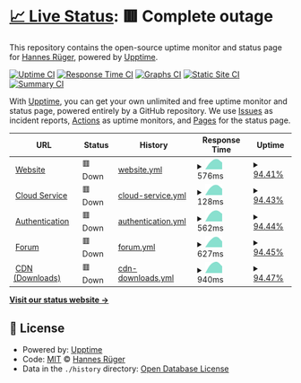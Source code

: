 # [📈 Live Status](https://hrueger.github.io/status): <!--live status--> **🟥 Complete outage**

This repository contains the open-source uptime monitor and status page for [Hannes Rüger](hannesrueger.de), powered by [Upptime](https://github.com/upptime/upptime).

[![Uptime CI](https://github.com/hrueger/status/workflows/Uptime%20CI/badge.svg)](https://github.com/hrueger/status/actions?query=workflow%3A%22Uptime+CI%22)
[![Response Time CI](https://github.com/hrueger/status/workflows/Response%20Time%20CI/badge.svg)](https://github.com/hrueger/status/actions?query=workflow%3A%22Response+Time+CI%22)
[![Graphs CI](https://github.com/hrueger/status/workflows/Graphs%20CI/badge.svg)](https://github.com/hrueger/status/actions?query=workflow%3A%22Graphs+CI%22)
[![Static Site CI](https://github.com/hrueger/status/workflows/Static%20Site%20CI/badge.svg)](https://github.com/hrueger/status/actions?query=workflow%3A%22Static+Site+CI%22)
[![Summary CI](https://github.com/hrueger/status/workflows/Summary%20CI/badge.svg)](https://github.com/hrueger/status/actions?query=workflow%3A%22Summary+CI%22)

With [Upptime](https://upptime.js.org), you can get your own unlimited and free uptime monitor and status page, powered entirely by a GitHub repository. We use [Issues](https://github.com/hrueger/status/issues) as incident reports, [Actions](https://github.com/hrueger/status/actions) as uptime monitors, and [Pages](https://hrueger.github.io/status) for the status page.

<!--start: status pages-->
<!-- This summary is generated by Upptime (https://github.com/upptime/upptime) -->
<!-- Do not edit this manually, your changes will be overwritten -->
<!-- prettier-ignore -->
| URL | Status | History | Response Time | Uptime |
| --- | ------ | ------- | ------------- | ------ |
| <img alt="" src="https://favicons.githubusercontent.com/my.makepro-x.com" height="13"> [Website](https://my.makepro-x.com) | 🟥 Down | [website.yml](https://github.com/hrueger/status/commits/HEAD/history/website.yml) | <details><summary><img alt="Response time graph" src="./graphs/website/response-time-week.png" height="20"> 576ms</summary><br><a href="https://hrueger.github.io/status/history/website"><img alt="Response time 576" src="https://img.shields.io/endpoint?url=https%3A%2F%2Fraw.githubusercontent.com%2Fhrueger%2Fstatus%2FHEAD%2Fapi%2Fwebsite%2Fresponse-time.json"></a><br><a href="https://hrueger.github.io/status/history/website"><img alt="24-hour response time 0" src="https://img.shields.io/endpoint?url=https%3A%2F%2Fraw.githubusercontent.com%2Fhrueger%2Fstatus%2FHEAD%2Fapi%2Fwebsite%2Fresponse-time-day.json"></a><br><a href="https://hrueger.github.io/status/history/website"><img alt="7-day response time 576" src="https://img.shields.io/endpoint?url=https%3A%2F%2Fraw.githubusercontent.com%2Fhrueger%2Fstatus%2FHEAD%2Fapi%2Fwebsite%2Fresponse-time-week.json"></a><br><a href="https://hrueger.github.io/status/history/website"><img alt="30-day response time 576" src="https://img.shields.io/endpoint?url=https%3A%2F%2Fraw.githubusercontent.com%2Fhrueger%2Fstatus%2FHEAD%2Fapi%2Fwebsite%2Fresponse-time-month.json"></a><br><a href="https://hrueger.github.io/status/history/website"><img alt="1-year response time 576" src="https://img.shields.io/endpoint?url=https%3A%2F%2Fraw.githubusercontent.com%2Fhrueger%2Fstatus%2FHEAD%2Fapi%2Fwebsite%2Fresponse-time-year.json"></a></details> | <details><summary><a href="https://hrueger.github.io/status/history/website">94.41%</a></summary><a href="https://hrueger.github.io/status/history/website"><img alt="All-time uptime 94.41%" src="https://img.shields.io/endpoint?url=https%3A%2F%2Fraw.githubusercontent.com%2Fhrueger%2Fstatus%2FHEAD%2Fapi%2Fwebsite%2Fuptime.json"></a><br><a href="https://hrueger.github.io/status/history/website"><img alt="24-hour uptime 84.32%" src="https://img.shields.io/endpoint?url=https%3A%2F%2Fraw.githubusercontent.com%2Fhrueger%2Fstatus%2FHEAD%2Fapi%2Fwebsite%2Fuptime-day.json"></a><br><a href="https://hrueger.github.io/status/history/website"><img alt="7-day uptime 94.41%" src="https://img.shields.io/endpoint?url=https%3A%2F%2Fraw.githubusercontent.com%2Fhrueger%2Fstatus%2FHEAD%2Fapi%2Fwebsite%2Fuptime-week.json"></a><br><a href="https://hrueger.github.io/status/history/website"><img alt="30-day uptime 94.41%" src="https://img.shields.io/endpoint?url=https%3A%2F%2Fraw.githubusercontent.com%2Fhrueger%2Fstatus%2FHEAD%2Fapi%2Fwebsite%2Fuptime-month.json"></a><br><a href="https://hrueger.github.io/status/history/website"><img alt="1-year uptime 94.41%" src="https://img.shields.io/endpoint?url=https%3A%2F%2Fraw.githubusercontent.com%2Fhrueger%2Fstatus%2FHEAD%2Fapi%2Fwebsite%2Fuptime-year.json"></a></details>
| <img alt="" src="https://favicons.githubusercontent.com/my.makepro-x.com" height="13"> [Cloud Service](https://my.makepro-x.com) | 🟥 Down | [cloud-service.yml](https://github.com/hrueger/status/commits/HEAD/history/cloud-service.yml) | <details><summary><img alt="Response time graph" src="./graphs/cloud-service/response-time-week.png" height="20"> 128ms</summary><br><a href="https://hrueger.github.io/status/history/cloud-service"><img alt="Response time 128" src="https://img.shields.io/endpoint?url=https%3A%2F%2Fraw.githubusercontent.com%2Fhrueger%2Fstatus%2FHEAD%2Fapi%2Fcloud-service%2Fresponse-time.json"></a><br><a href="https://hrueger.github.io/status/history/cloud-service"><img alt="24-hour response time 0" src="https://img.shields.io/endpoint?url=https%3A%2F%2Fraw.githubusercontent.com%2Fhrueger%2Fstatus%2FHEAD%2Fapi%2Fcloud-service%2Fresponse-time-day.json"></a><br><a href="https://hrueger.github.io/status/history/cloud-service"><img alt="7-day response time 128" src="https://img.shields.io/endpoint?url=https%3A%2F%2Fraw.githubusercontent.com%2Fhrueger%2Fstatus%2FHEAD%2Fapi%2Fcloud-service%2Fresponse-time-week.json"></a><br><a href="https://hrueger.github.io/status/history/cloud-service"><img alt="30-day response time 128" src="https://img.shields.io/endpoint?url=https%3A%2F%2Fraw.githubusercontent.com%2Fhrueger%2Fstatus%2FHEAD%2Fapi%2Fcloud-service%2Fresponse-time-month.json"></a><br><a href="https://hrueger.github.io/status/history/cloud-service"><img alt="1-year response time 128" src="https://img.shields.io/endpoint?url=https%3A%2F%2Fraw.githubusercontent.com%2Fhrueger%2Fstatus%2FHEAD%2Fapi%2Fcloud-service%2Fresponse-time-year.json"></a></details> | <details><summary><a href="https://hrueger.github.io/status/history/cloud-service">94.43%</a></summary><a href="https://hrueger.github.io/status/history/cloud-service"><img alt="All-time uptime 94.43%" src="https://img.shields.io/endpoint?url=https%3A%2F%2Fraw.githubusercontent.com%2Fhrueger%2Fstatus%2FHEAD%2Fapi%2Fcloud-service%2Fuptime.json"></a><br><a href="https://hrueger.github.io/status/history/cloud-service"><img alt="24-hour uptime 84.35%" src="https://img.shields.io/endpoint?url=https%3A%2F%2Fraw.githubusercontent.com%2Fhrueger%2Fstatus%2FHEAD%2Fapi%2Fcloud-service%2Fuptime-day.json"></a><br><a href="https://hrueger.github.io/status/history/cloud-service"><img alt="7-day uptime 94.43%" src="https://img.shields.io/endpoint?url=https%3A%2F%2Fraw.githubusercontent.com%2Fhrueger%2Fstatus%2FHEAD%2Fapi%2Fcloud-service%2Fuptime-week.json"></a><br><a href="https://hrueger.github.io/status/history/cloud-service"><img alt="30-day uptime 94.43%" src="https://img.shields.io/endpoint?url=https%3A%2F%2Fraw.githubusercontent.com%2Fhrueger%2Fstatus%2FHEAD%2Fapi%2Fcloud-service%2Fuptime-month.json"></a><br><a href="https://hrueger.github.io/status/history/cloud-service"><img alt="1-year uptime 94.43%" src="https://img.shields.io/endpoint?url=https%3A%2F%2Fraw.githubusercontent.com%2Fhrueger%2Fstatus%2FHEAD%2Fapi%2Fcloud-service%2Fuptime-year.json"></a></details>
| <img alt="" src="https://favicons.githubusercontent.com/login.makepro-x.com" height="13"> [Authentication](https://login.makepro-x.com) | 🟥 Down | [authentication.yml](https://github.com/hrueger/status/commits/HEAD/history/authentication.yml) | <details><summary><img alt="Response time graph" src="./graphs/authentication/response-time-week.png" height="20"> 562ms</summary><br><a href="https://hrueger.github.io/status/history/authentication"><img alt="Response time 562" src="https://img.shields.io/endpoint?url=https%3A%2F%2Fraw.githubusercontent.com%2Fhrueger%2Fstatus%2FHEAD%2Fapi%2Fauthentication%2Fresponse-time.json"></a><br><a href="https://hrueger.github.io/status/history/authentication"><img alt="24-hour response time 0" src="https://img.shields.io/endpoint?url=https%3A%2F%2Fraw.githubusercontent.com%2Fhrueger%2Fstatus%2FHEAD%2Fapi%2Fauthentication%2Fresponse-time-day.json"></a><br><a href="https://hrueger.github.io/status/history/authentication"><img alt="7-day response time 562" src="https://img.shields.io/endpoint?url=https%3A%2F%2Fraw.githubusercontent.com%2Fhrueger%2Fstatus%2FHEAD%2Fapi%2Fauthentication%2Fresponse-time-week.json"></a><br><a href="https://hrueger.github.io/status/history/authentication"><img alt="30-day response time 562" src="https://img.shields.io/endpoint?url=https%3A%2F%2Fraw.githubusercontent.com%2Fhrueger%2Fstatus%2FHEAD%2Fapi%2Fauthentication%2Fresponse-time-month.json"></a><br><a href="https://hrueger.github.io/status/history/authentication"><img alt="1-year response time 562" src="https://img.shields.io/endpoint?url=https%3A%2F%2Fraw.githubusercontent.com%2Fhrueger%2Fstatus%2FHEAD%2Fapi%2Fauthentication%2Fresponse-time-year.json"></a></details> | <details><summary><a href="https://hrueger.github.io/status/history/authentication">94.44%</a></summary><a href="https://hrueger.github.io/status/history/authentication"><img alt="All-time uptime 94.44%" src="https://img.shields.io/endpoint?url=https%3A%2F%2Fraw.githubusercontent.com%2Fhrueger%2Fstatus%2FHEAD%2Fapi%2Fauthentication%2Fuptime.json"></a><br><a href="https://hrueger.github.io/status/history/authentication"><img alt="24-hour uptime 84.39%" src="https://img.shields.io/endpoint?url=https%3A%2F%2Fraw.githubusercontent.com%2Fhrueger%2Fstatus%2FHEAD%2Fapi%2Fauthentication%2Fuptime-day.json"></a><br><a href="https://hrueger.github.io/status/history/authentication"><img alt="7-day uptime 94.44%" src="https://img.shields.io/endpoint?url=https%3A%2F%2Fraw.githubusercontent.com%2Fhrueger%2Fstatus%2FHEAD%2Fapi%2Fauthentication%2Fuptime-week.json"></a><br><a href="https://hrueger.github.io/status/history/authentication"><img alt="30-day uptime 94.44%" src="https://img.shields.io/endpoint?url=https%3A%2F%2Fraw.githubusercontent.com%2Fhrueger%2Fstatus%2FHEAD%2Fapi%2Fauthentication%2Fuptime-month.json"></a><br><a href="https://hrueger.github.io/status/history/authentication"><img alt="1-year uptime 94.44%" src="https://img.shields.io/endpoint?url=https%3A%2F%2Fraw.githubusercontent.com%2Fhrueger%2Fstatus%2FHEAD%2Fapi%2Fauthentication%2Fuptime-year.json"></a></details>
| <img alt="" src="https://favicons.githubusercontent.com/forum.makepro-x.com" height="13"> [Forum](https://forum.makepro-x.com) | 🟥 Down | [forum.yml](https://github.com/hrueger/status/commits/HEAD/history/forum.yml) | <details><summary><img alt="Response time graph" src="./graphs/forum/response-time-week.png" height="20"> 627ms</summary><br><a href="https://hrueger.github.io/status/history/forum"><img alt="Response time 627" src="https://img.shields.io/endpoint?url=https%3A%2F%2Fraw.githubusercontent.com%2Fhrueger%2Fstatus%2FHEAD%2Fapi%2Fforum%2Fresponse-time.json"></a><br><a href="https://hrueger.github.io/status/history/forum"><img alt="24-hour response time 0" src="https://img.shields.io/endpoint?url=https%3A%2F%2Fraw.githubusercontent.com%2Fhrueger%2Fstatus%2FHEAD%2Fapi%2Fforum%2Fresponse-time-day.json"></a><br><a href="https://hrueger.github.io/status/history/forum"><img alt="7-day response time 627" src="https://img.shields.io/endpoint?url=https%3A%2F%2Fraw.githubusercontent.com%2Fhrueger%2Fstatus%2FHEAD%2Fapi%2Fforum%2Fresponse-time-week.json"></a><br><a href="https://hrueger.github.io/status/history/forum"><img alt="30-day response time 627" src="https://img.shields.io/endpoint?url=https%3A%2F%2Fraw.githubusercontent.com%2Fhrueger%2Fstatus%2FHEAD%2Fapi%2Fforum%2Fresponse-time-month.json"></a><br><a href="https://hrueger.github.io/status/history/forum"><img alt="1-year response time 627" src="https://img.shields.io/endpoint?url=https%3A%2F%2Fraw.githubusercontent.com%2Fhrueger%2Fstatus%2FHEAD%2Fapi%2Fforum%2Fresponse-time-year.json"></a></details> | <details><summary><a href="https://hrueger.github.io/status/history/forum">94.45%</a></summary><a href="https://hrueger.github.io/status/history/forum"><img alt="All-time uptime 94.45%" src="https://img.shields.io/endpoint?url=https%3A%2F%2Fraw.githubusercontent.com%2Fhrueger%2Fstatus%2FHEAD%2Fapi%2Fforum%2Fuptime.json"></a><br><a href="https://hrueger.github.io/status/history/forum"><img alt="24-hour uptime 84.43%" src="https://img.shields.io/endpoint?url=https%3A%2F%2Fraw.githubusercontent.com%2Fhrueger%2Fstatus%2FHEAD%2Fapi%2Fforum%2Fuptime-day.json"></a><br><a href="https://hrueger.github.io/status/history/forum"><img alt="7-day uptime 94.45%" src="https://img.shields.io/endpoint?url=https%3A%2F%2Fraw.githubusercontent.com%2Fhrueger%2Fstatus%2FHEAD%2Fapi%2Fforum%2Fuptime-week.json"></a><br><a href="https://hrueger.github.io/status/history/forum"><img alt="30-day uptime 94.45%" src="https://img.shields.io/endpoint?url=https%3A%2F%2Fraw.githubusercontent.com%2Fhrueger%2Fstatus%2FHEAD%2Fapi%2Fforum%2Fuptime-month.json"></a><br><a href="https://hrueger.github.io/status/history/forum"><img alt="1-year uptime 94.45%" src="https://img.shields.io/endpoint?url=https%3A%2F%2Fraw.githubusercontent.com%2Fhrueger%2Fstatus%2FHEAD%2Fapi%2Fforum%2Fuptime-year.json"></a></details>
| <img alt="" src="https://favicons.githubusercontent.com/cdn.makepro-x.com" height="13"> [CDN (Downloads)](https://cdn.makepro-x.com/glue-releases) | 🟥 Down | [cdn-downloads.yml](https://github.com/hrueger/status/commits/HEAD/history/cdn-downloads.yml) | <details><summary><img alt="Response time graph" src="./graphs/cdn-downloads/response-time-week.png" height="20"> 940ms</summary><br><a href="https://hrueger.github.io/status/history/cdn-downloads"><img alt="Response time 940" src="https://img.shields.io/endpoint?url=https%3A%2F%2Fraw.githubusercontent.com%2Fhrueger%2Fstatus%2FHEAD%2Fapi%2Fcdn-downloads%2Fresponse-time.json"></a><br><a href="https://hrueger.github.io/status/history/cdn-downloads"><img alt="24-hour response time 0" src="https://img.shields.io/endpoint?url=https%3A%2F%2Fraw.githubusercontent.com%2Fhrueger%2Fstatus%2FHEAD%2Fapi%2Fcdn-downloads%2Fresponse-time-day.json"></a><br><a href="https://hrueger.github.io/status/history/cdn-downloads"><img alt="7-day response time 940" src="https://img.shields.io/endpoint?url=https%3A%2F%2Fraw.githubusercontent.com%2Fhrueger%2Fstatus%2FHEAD%2Fapi%2Fcdn-downloads%2Fresponse-time-week.json"></a><br><a href="https://hrueger.github.io/status/history/cdn-downloads"><img alt="30-day response time 940" src="https://img.shields.io/endpoint?url=https%3A%2F%2Fraw.githubusercontent.com%2Fhrueger%2Fstatus%2FHEAD%2Fapi%2Fcdn-downloads%2Fresponse-time-month.json"></a><br><a href="https://hrueger.github.io/status/history/cdn-downloads"><img alt="1-year response time 940" src="https://img.shields.io/endpoint?url=https%3A%2F%2Fraw.githubusercontent.com%2Fhrueger%2Fstatus%2FHEAD%2Fapi%2Fcdn-downloads%2Fresponse-time-year.json"></a></details> | <details><summary><a href="https://hrueger.github.io/status/history/cdn-downloads">94.47%</a></summary><a href="https://hrueger.github.io/status/history/cdn-downloads"><img alt="All-time uptime 94.47%" src="https://img.shields.io/endpoint?url=https%3A%2F%2Fraw.githubusercontent.com%2Fhrueger%2Fstatus%2FHEAD%2Fapi%2Fcdn-downloads%2Fuptime.json"></a><br><a href="https://hrueger.github.io/status/history/cdn-downloads"><img alt="24-hour uptime 84.47%" src="https://img.shields.io/endpoint?url=https%3A%2F%2Fraw.githubusercontent.com%2Fhrueger%2Fstatus%2FHEAD%2Fapi%2Fcdn-downloads%2Fuptime-day.json"></a><br><a href="https://hrueger.github.io/status/history/cdn-downloads"><img alt="7-day uptime 94.47%" src="https://img.shields.io/endpoint?url=https%3A%2F%2Fraw.githubusercontent.com%2Fhrueger%2Fstatus%2FHEAD%2Fapi%2Fcdn-downloads%2Fuptime-week.json"></a><br><a href="https://hrueger.github.io/status/history/cdn-downloads"><img alt="30-day uptime 94.47%" src="https://img.shields.io/endpoint?url=https%3A%2F%2Fraw.githubusercontent.com%2Fhrueger%2Fstatus%2FHEAD%2Fapi%2Fcdn-downloads%2Fuptime-month.json"></a><br><a href="https://hrueger.github.io/status/history/cdn-downloads"><img alt="1-year uptime 94.47%" src="https://img.shields.io/endpoint?url=https%3A%2F%2Fraw.githubusercontent.com%2Fhrueger%2Fstatus%2FHEAD%2Fapi%2Fcdn-downloads%2Fuptime-year.json"></a></details>

<!--end: status pages-->

[**Visit our status website →**](https://hrueger.github.io/status)

## 📄 License

- Powered by: [Upptime](https://github.com/upptime/upptime)
- Code: [MIT](./LICENSE) © [Hannes Rüger](hannesrueger.de)
- Data in the `./history` directory: [Open Database License](https://opendatacommons.org/licenses/odbl/1-0/)
